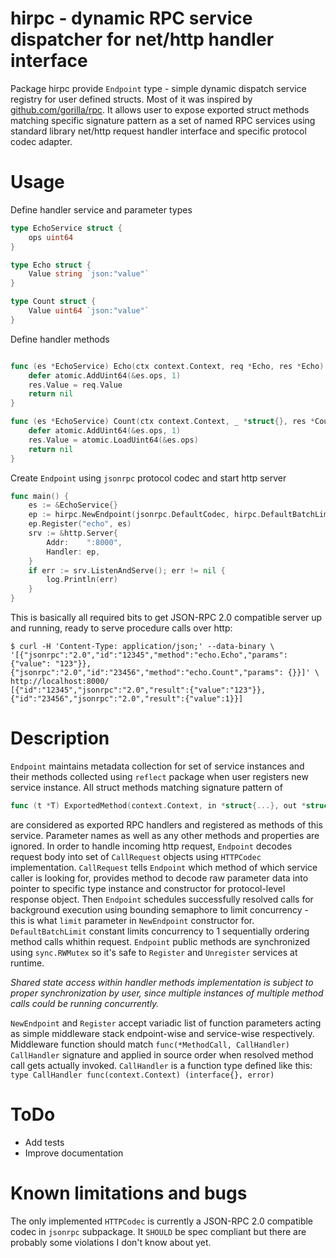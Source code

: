 # hirpc - dynamic RPC service dispatcher for net/http handler interface
Package hirpc provide `Endpoint` type - simple dynamic dispatch service registry for user defined structs. Most of it was inspired by [github.com/gorilla/rpc](https://github.com/gorilla/rpc). It allows user to expose exported struct methods matching specific signature pattern as a set of named RPC services using standard library net/http request handler interface and specific protocol codec adapter.
# Usage
Define handler service and parameter types
```go
type EchoService struct {
	ops uint64
} 

type Echo struct {
	Value string `json:"value"`
}

type Count struct {
	Value uint64 `json:"value"`
}
```

Define handler methods
```go

func (es *EchoService) Echo(ctx context.Context, req *Echo, res *Echo) error {
	defer atomic.AddUint64(&es.ops, 1)
	res.Value = req.Value
	return nil
}

func (es *EchoService) Count(ctx context.Context, _ *struct{}, res *Count) error {
	defer atomic.AddUint64(&es.ops, 1)
	res.Value = atomic.LoadUint64(&es.ops)
	return nil
}

```

Create `Endpoint` using `jsonrpc` protocol codec and start http server
```go
func main() {
	es := &EchoService{}
	ep := hirpc.NewEndpoint(jsonrpc.DefaultCodec, hirpc.DefaultBatchLimit)
	ep.Register("echo", es)
	srv := &http.Server{
		Addr:    ":8000",
		Handler: ep,
	}
	if err := srv.ListenAndServe(); err != nil {
		log.Println(err)
	}
}
```

This is basically all required bits to get JSON-RPC 2.0 compatible server up and running, ready to serve procedure calls over http:
```
$ curl -H 'Content-Type: application/json;' --data-binary \
'[{"jsonrpc":"2.0","id":"12345","method":"echo.Echo","params": {"value": "123"}}, {"jsonrpc":"2.0","id":"23456","method":"echo.Count","params": {}}]' \
http://localhost:8000/
[{"id":"12345","jsonrpc":"2.0","result":{"value":"123"}},{"id":"23456","jsonrpc":"2.0","result":{"value":1}}]

```
# Description
`Endpoint` maintains metadata collection for set of service instances and their methods collected using `reflect` package when user registers new service instance. All struct methods matching signature pattern of 
```go
func (t *T) ExportedMethod(context.Context, in *struct{...}, out *struct{...}) error
``` 
are considered as exported RPC handlers and registered as methods of this service. Parameter names as well as any other methods and properties are ignored. In order to handle incoming http request, `Endpoint` decodes request body into set of `CallRequest` objects using `HTTPCodec` implementation. `CallRequest` tells `Endpoint` which method of which service caller is looking for, provides method to decode raw parameter data into pointer to specific type instance and constructor for protocol-level response object. Then `Endpoint` schedules successfully resolved calls for background execution using bounding semaphore to limit concurrency - this is what `limit` parameter in `NewEndpoint` constructor for. `DefaultBatchLimit` constant limits concurrency to 1 sequentially ordering method calls whithin request. `Endpoint` public methods are synchronized using `sync.RWMutex` so it's safe to `Register` and `Unregister` services at runtime.

*Shared state access within handler methods implementation is subject to proper synchronization by user, since multiple instances of multiple method calls could be running concurrently.*

`NewEndpoint` and `Register` accept variadic list of function parameters acting as simple middleware stack endpoint-wise and service-wise respectively. Middleware function should match `func(*MethodCall, CallHandler) CallHandler` signature and applied in source order when resolved method call gets actually invoked. `CallHandler` is a function type defined like this: `type CallHandler func(context.Context) (interface{}, error)`

# ToDo
- Add tests
- Improve documentation

# Known limitations and bugs
The only implemented `HTTPCodec` is currently a JSON-RPC 2.0 compatible codec in `jsonrpc` subpackage.
It `SHOULD` be spec compliant but there are probably some violations I don't know about yet.
